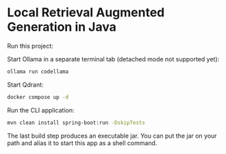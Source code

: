 # Local Retrieval Augmented Generation in Java

Run this project:

Start Ollama in a separate terminal tab (detached mode not supported yet):
```sh
ollama run codellama
```

Start Qdrant:
```sh
docker compose up -d
```

Run the CLI application:
```sh
mvn clean install spring-boot:run -DskipTests
```

The last build step produces an executable jar. You can put the jar on your path and alias it to start this app as a shell command.